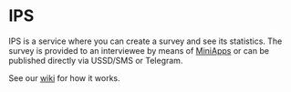 # IPS

IPS is a service where you can create a survey and see its statistics. The survey is provided to an interviewee by means of [MiniApps](https://dev.miniapps.run) or can be published directly via USSD/SMS or Telegram.

See our [wiki](https://docs.miniapps.pro/display/MINIAPPS/How+to+connect+IPS+survey) for how it works.
